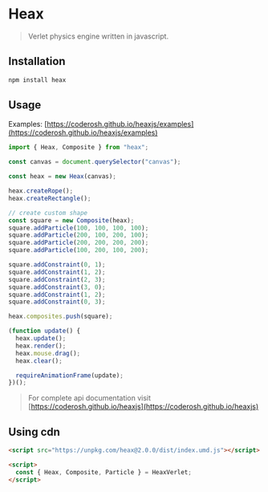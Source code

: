 # Heax

> Verlet physics engine written in javascript.

## Installation

```bash
npm install heax
```

## Usage

Examples: [https://coderosh.github.io/heaxjs/examples](https://coderosh.github.io/heaxjs/examples)

```js
import { Heax, Composite } from "heax";

const canvas = document.querySelector("canvas");

const heax = new Heax(canvas);

heax.createRope();
heax.createRectangle();

// create custom shape
const square = new Composite(heax);
square.addParticle(100, 100, 100, 100);
square.addParticle(200, 100, 200, 100);
square.addParticle(200, 200, 200, 200);
square.addParticle(100, 200, 100, 200);

square.addConstraint(0, 1);
square.addConstraint(1, 2);
square.addConstraint(2, 3);
square.addConstraint(3, 0);
square.addConstraint(1, 2);
square.addConstraint(0, 3);

heax.composites.push(square);

(function update() {
  heax.update();
  heax.render();
  heax.mouse.drag();
  heax.clear();

  requireAnimationFrame(update);
})();
```

> For complete api documentation visit [https://coderosh.github.io/heaxjs](https://coderosh.github.io/heaxjs)

## Using cdn

```html
<script src="https://unpkg.com/heax@2.0.0/dist/index.umd.js"></script>

<script>
  const { Heax, Composite, Particle } = HeaxVerlet;
</script>
```
